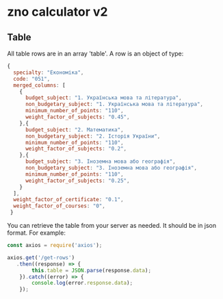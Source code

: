 # zno calculator v2

## Table

All table rows are in an array 'table'. A row is an object of type:
```javascript
{
  specialty: "Економіка",
  code: "051",
  merged_columns: [
    {
      budget_subject: "1. Українська мова та література",
      non_budgetary_subject: "1. Українська мова та література",
      minimum_number_of_points: "110",
      weight_factor_of_subjects: "0.45",
    },{
      budget_subject: "2. Математика",
      non_budgetary_subject: "2. Історія України",
      minimum_number_of_points: "110",
      weight_factor_of_subjects: "0.2",
    },{
      budget_subject: "3. Іноземна мова або географія",
      non_budgetary_subject: "3. Іноземна мова або географія",
      minimum_number_of_points: "110",
      weight_factor_of_subjects: "0.25",
    }
  ], 
  weight_factor_of_certificate: "0.1",
  weight_factor_of_courses: "0",
 }
```
You can retrieve the table from your server as needed. It should be in json format. For example:
```javascript
const axios = require('axios');

axios.get('/get-rows')
   .then((response) => {
        this.table = JSON.parse(response.data);
    }).catch((error) => {
        console.log(error.response.data);
    });
```
